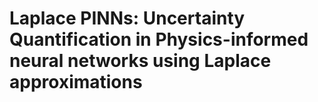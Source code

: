 # Laplace PINNs: Uncertainty Quantification in Physics-informed neural networks using Laplace approximations
